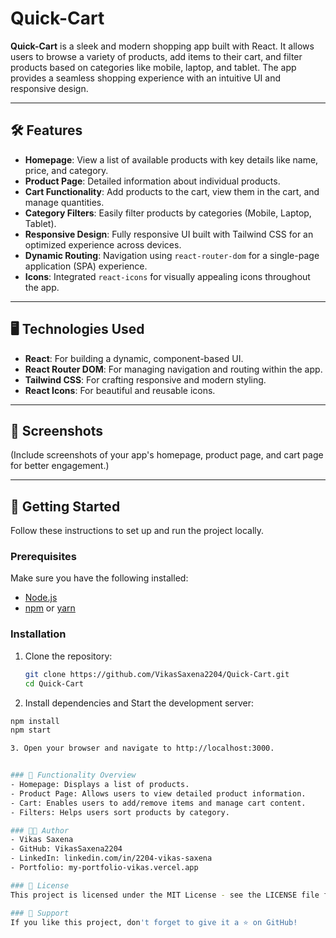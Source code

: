 # Quick-Cart

**Quick-Cart** is a sleek and modern shopping app built with React. It allows users to browse a variety of products, add items to their cart, and filter products based on categories like mobile, laptop, and tablet. The app provides a seamless shopping experience with an intuitive UI and responsive design.

---

## 🛠 Features

- **Homepage**: View a list of available products with key details like name, price, and category.
- **Product Page**: Detailed information about individual products.
- **Cart Functionality**: Add products to the cart, view them in the cart, and manage quantities.
- **Category Filters**: Easily filter products by categories (Mobile, Laptop, Tablet).
- **Responsive Design**: Fully responsive UI built with Tailwind CSS for an optimized experience across devices.
- **Dynamic Routing**: Navigation using `react-router-dom` for a single-page application (SPA) experience.
- **Icons**: Integrated `react-icons` for visually appealing icons throughout the app.

---

## 🖥️ Technologies Used

- **React**: For building a dynamic, component-based UI.
- **React Router DOM**: For managing navigation and routing within the app.
- **Tailwind CSS**: For crafting responsive and modern styling.
- **React Icons**: For beautiful and reusable icons.

---

## 📸 Screenshots
(Include screenshots of your app's homepage, product page, and cart page for better engagement.)

---

## 🚀 Getting Started

Follow these instructions to set up and run the project locally.

### Prerequisites
Make sure you have the following installed:
- [Node.js](https://nodejs.org/)
- [npm](https://www.npmjs.com/) or [yarn](https://yarnpkg.com/)

### Installation

1. Clone the repository:
   ```bash
   git clone https://github.com/VikasSaxena2204/Quick-Cart.git
   cd Quick-Cart

2. Install dependencies and Start the development server:

  ```bash
  npm install
  npm start

3. Open your browser and navigate to http://localhost:3000.


### 🛒 Functionality Overview
- Homepage: Displays a list of products.
- Product Page: Allows users to view detailed product information.
- Cart: Enables users to add/remove items and manage cart content.
- Filters: Helps users sort products by category.

### 🧑‍💻 Author
- Vikas Saxena
- GitHub: VikasSaxena2204
- LinkedIn: linkedin.com/in/2204-vikas-saxena
- Portfolio: my-portfolio-vikas.vercel.app

### 📜 License
This project is licensed under the MIT License - see the LICENSE file for details.

### 🌟 Support
If you like this project, don't forget to give it a ⭐ on GitHub!
